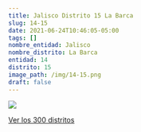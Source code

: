 ```yaml
---
title: Jalisco Distrito 15 La Barca
slug: 14-15
date: 2021-06-24T10:46:05-05:00
tags: []
nombre_entidad: Jalisco
nombre_distrito: La Barca
entidad: 14
distrito: 15
image_path: /img/14-15.png
draft: false
---
```


![](/img/14-15.png)

[Ver los 300 distritos](/docs/elecciones-2021)
